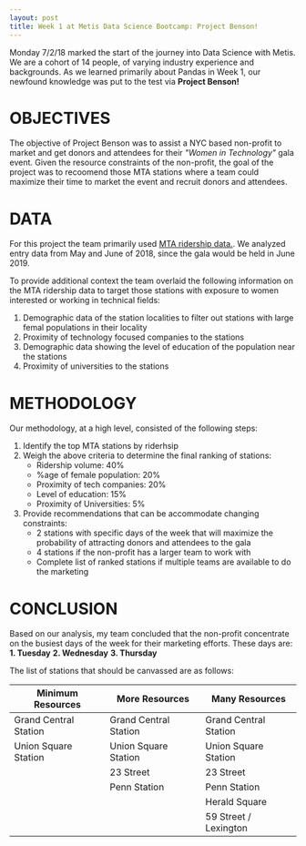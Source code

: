 ```yaml
---
layout: post
title: Week 1 at Metis Data Science Bootcamp: Project Benson!
---
```


Monday 7/2/18 marked the start of the journey into Data Science with Metis.  We are a cohort of 14 people, of varying industry experience and backgrounds.  As we learned primarily about 
Pandas in Week 1, our newfound knowledge was put to the test via **Project Benson!**

# OBJECTIVES #
The objective of Project Benson was to assist a NYC based non-profit to market and get donors and attendees for their *"Women in Technology"* gala event.  Given the resource constraints of 
the non-profit, the goal of the project was to recoomend those MTA stations where a team could maximize their time to market the event and recruit donors and attendees.

# DATA #
For this project the team primarily used [MTA ridership data.](http://web.mta.info/developers/turnstile.html).  We analyzed entry data from May and June of 2018, since the gala would be 
held in June 2019.

To provide additional context the team overlaid the following information on the MTA ridership data to target those stations with exposure to women interested or working in technical 
fields:
1. Demographic data of the station localities to filter out stations with large femal populations in their locality
2. Proximity of technology focused companies to the stations
3. Demographic data showing the level of education of the population near the stations
4. Proximity of universities to the stations

# METHODOLOGY #
Our methodology, at a high level, consisted of the following steps:
1. Identify the top MTA stations by riderhsip
2. Weigh the above criteria to determine the final ranking of stations:
    - Ridership volume: 40%
    - %age of female population: 20%
    - Proximity of tech companies: 20%
    - Level of education: 15%
    - Proximity of Universities: 5%
3. Provide recommendations that can be accommodate changing constraints:
    - 2 stations with specific days of the week that will maximize the probability of attracting donors and attendees to the gala
    - 4 stations if the non-profit has a larger team to work with
    - Complete list of ranked stations if multiple teams are available to do the marketing

# CONCLUSION #
Based on our analysis, my team concluded that the non-profit concentrate on the busiest days of the week for their marketing efforts.  These days are:
**1. Tuesday**
**2. Wednesday**
**3. Thursday**

The list of stations that should be canvassed are as follows:

 Minimum Resources | More Resources | Many Resources 
 ----------------- | -------------- | -------------- 
 Grand Central Station | Grand Central Station | Grand Central Station
 Union Square Station | Union Square Station | Union Square Station
 || 23 Street | 23 Street
 || Penn Station | Penn Station
 ||| Herald Square
 ||| 59 Street / Lexington
